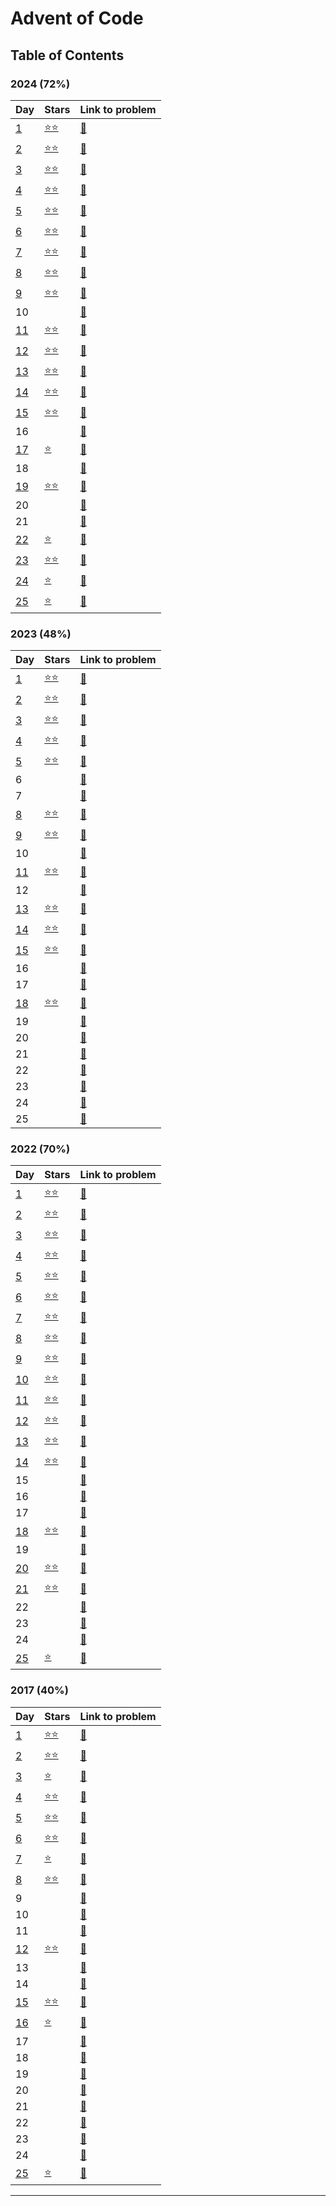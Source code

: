 # Advent of Code

## Table of Contents

### 2024 (72%)

| Day                           | Stars                           | Link to problem                            |
| ----------------------------- | ------------------------------- | ------------------------------------------ |
| [1](src/2024/day1/day1.js)    | [⭐️⭐️](src/2024/day1/day1.js)   | [🔗](https://adventofcode.com/2024/day/1)  |
| [2](src/2024/day2/day2.js)    | [⭐️⭐️](src/2024/day2/day2.js)   | [🔗](https://adventofcode.com/2024/day/2)  |
| [3](src/2024/day3/day3.js)    | [⭐️⭐️](src/2024/day3/day3.js)   | [🔗](https://adventofcode.com/2024/day/3)  |
| [4](src/2024/day4/day4.js)    | [⭐️⭐️](src/2024/day4/day4.js)   | [🔗](https://adventofcode.com/2024/day/4)  |
| [5](src/2024/day5/day5.js)    | [⭐️⭐️](src/2024/day5/day5.js)   | [🔗](https://adventofcode.com/2024/day/5)  |
| [6](src/2024/day6/day6.js)    | [⭐️⭐️](src/2024/day6/day6.js)   | [🔗](https://adventofcode.com/2024/day/6)  |
| [7](src/2024/day7/day7.js)    | [⭐️⭐️](src/2024/day7/day7.js)   | [🔗](https://adventofcode.com/2024/day/7)  |
| [8](src/2024/day8/day8.js)    | [⭐️⭐️](src/2024/day8/day8.js)   | [🔗](https://adventofcode.com/2024/day/8)  |
| [9](src/2024/day9/day9.js)    | [⭐️⭐️](src/2024/day9/day9.js)   | [🔗](https://adventofcode.com/2024/day/9)  |
| 10                            |                                 | [🔗](https://adventofcode.com/2024/day/10) |
| [11](src/2024/day11/day11.js) | [⭐️⭐️](src/2024/day11/day11.js) | [🔗](https://adventofcode.com/2024/day/11) |
| [12](src/2024/day12/day12.js) | [⭐️⭐️](src/2024/day12/day12.js) | [🔗](https://adventofcode.com/2024/day/12) |
| [13](src/2024/day13/day13.js) | [⭐️⭐️](src/2024/day13/day13.js) | [🔗](https://adventofcode.com/2024/day/13) |
| [14](src/2024/day14/day14.js) | [⭐️⭐️](src/2024/day14/day14.js) | [🔗](https://adventofcode.com/2024/day/14) |
| [15](src/2024/day15/day15.js) | [⭐️⭐️](src/2024/day15/day15.js) | [🔗](https://adventofcode.com/2024/day/15) |
| 16                            |                                 | [🔗](https://adventofcode.com/2024/day/16) |
| [17](src/2024/day17/day17.js) | [⭐️](src/2024/day17/day17.js)   | [🔗](https://adventofcode.com/2024/day/17) |
| 18                            |                                 | [🔗](https://adventofcode.com/2024/day/18) |
| [19](src/2024/day19/day19.js) | [⭐️⭐️](src/2024/day19/day19.js) | [🔗](https://adventofcode.com/2024/day/19) |
| 20                            |                                 | [🔗](https://adventofcode.com/2024/day/20) |
| 21                            |                                 | [🔗](https://adventofcode.com/2024/day/21) |
| [22](src/2024/day22/day22.js) | [⭐️](src/2024/day22/day22.js)   | [🔗](https://adventofcode.com/2024/day/22) |
| [23](src/2024/day23/day23.js) | [⭐️⭐️](src/2024/day23/day23.js) | [🔗](https://adventofcode.com/2024/day/23) |
| [24](src/2024/day24/day24.js) | [⭐️](src/2024/day24/day24.js)   | [🔗](https://adventofcode.com/2024/day/24) |
| [25](src/2024/day25/day25.js) | [⭐️](src/2024/day25/day25.js)   | [🔗](https://adventofcode.com/2024/day/25) |

### 2023 (48%)

| Day                           | Stars                           | Link to problem                            |
| ----------------------------- | ------------------------------- | ------------------------------------------ |
| [1](src/2023/day1/day1.js)    | [⭐️⭐️](src/2023/day1/day1.js)   | [🔗](https://adventofcode.com/2023/day/1)  |
| [2](src/2023/day2/day2.js)    | [⭐️⭐️](src/2023/day2/day2.js)   | [🔗](https://adventofcode.com/2023/day/2)  |
| [3](src/2023/day3/day3.js)    | [⭐️⭐️](src/2023/day3/day3.js)   | [🔗](https://adventofcode.com/2023/day/3)  |
| [4](src/2023/day4/day4.js)    | [⭐️⭐️](src/2023/day4/day4.js)   | [🔗](https://adventofcode.com/2023/day/4)  |
| [5](src/2023/day5/day5.js)    | [⭐️⭐️](src/2023/day5/day5.js)   | [🔗](https://adventofcode.com/2023/day/5)  |
| 6                             |                                 | [🔗](https://adventofcode.com/2023/day/6)  |
| 7                             |                                 | [🔗](https://adventofcode.com/2023/day/7)  |
| [8](src/2023/day8/day8.js)    | [⭐️⭐️](src/2023/day8/day8.js)   | [🔗](https://adventofcode.com/2023/day/8)  |
| [9](src/2023/day9/day9.js)    | [⭐️⭐️](src/2023/day9/day9.js)   | [🔗](https://adventofcode.com/2023/day/9)  |
| 10                            |                                 | [🔗](https://adventofcode.com/2023/day/10) |
| [11](src/2023/day11/day11.js) | [⭐️⭐️](src/2023/day11/day11.js) | [🔗](https://adventofcode.com/2023/day/11) |
| 12                            |                                 | [🔗](https://adventofcode.com/2023/day/12) |
| [13](src/2023/day13/day13.js) | [⭐️⭐️](src/2023/day13/day13.js) | [🔗](https://adventofcode.com/2023/day/13) |
| [14](src/2023/day14/day14.js) | [⭐️⭐️](src/2023/day14/day14.js) | [🔗](https://adventofcode.com/2023/day/14) |
| [15](src/2023/day15/day15.js) | [⭐️⭐️](src/2023/day15/day15.js) | [🔗](https://adventofcode.com/2023/day/15) |
| 16                            |                                 | [🔗](https://adventofcode.com/2023/day/16) |
| 17                            |                                 | [🔗](https://adventofcode.com/2023/day/17) |
| [18](src/2023/day18/day18.js) | [⭐️⭐️](src/2023/day18/day18.js) | [🔗](https://adventofcode.com/2023/day/18) |
| 19                            |                                 | [🔗](https://adventofcode.com/2023/day/19) |
| 20                            |                                 | [🔗](https://adventofcode.com/2023/day/20) |
| 21                            |                                 | [🔗](https://adventofcode.com/2023/day/21) |
| 22                            |                                 | [🔗](https://adventofcode.com/2023/day/22) |
| 23                            |                                 | [🔗](https://adventofcode.com/2023/day/23) |
| 24                            |                                 | [🔗](https://adventofcode.com/2023/day/24) |
| 25                            |                                 | [🔗](https://adventofcode.com/2023/day/25) |

### 2022 (70%)

| Day                           | Stars                           | Link to problem                            |
| ----------------------------- | ------------------------------- | ------------------------------------------ |
| [1](src/2022/day1/day1.js)    | [⭐️⭐️](src/2022/day1/day1.js)   | [🔗](https://adventofcode.com/2022/day/1)  |
| [2](src/2022/day2/day2.js)    | [⭐️⭐️](src/2022/day2/day2.js)   | [🔗](https://adventofcode.com/2022/day/2)  |
| [3](src/2022/day3/day3.js)    | [⭐️⭐️](src/2022/day3/day3.js)   | [🔗](https://adventofcode.com/2022/day/3)  |
| [4](src/2022/day4/day4.js)    | [⭐️⭐️](src/2022/day4/day4.js)   | [🔗](https://adventofcode.com/2022/day/4)  |
| [5](src/2022/day5/day5.js)    | [⭐️⭐️](src/2022/day5/day5.js)   | [🔗](https://adventofcode.com/2022/day/5)  |
| [6](src/2022/day6/day6.js)    | [⭐️⭐️](src/2022/day6/day6.js)   | [🔗](https://adventofcode.com/2022/day/6)  |
| [7](src/2022/day7/day7.js)    | [⭐️⭐️](src/2022/day7/day7.js)   | [🔗](https://adventofcode.com/2022/day/7)  |
| [8](src/2022/day8/day8.js)    | [⭐️⭐️](src/2022/day8/day8.js)   | [🔗](https://adventofcode.com/2022/day/8)  |
| [9](src/2022/day9/day9.js)    | [⭐️⭐️](src/2022/day9/day9.js)   | [🔗](https://adventofcode.com/2022/day/9)  |
| [10](src/2022/day10/day10.js) | [⭐️⭐️](src/2022/day10/day10.js) | [🔗](https://adventofcode.com/2022/day/10) |
| [11](src/2022/day11/day11.js) | [⭐️⭐️](src/2022/day11/day11.js) | [🔗](https://adventofcode.com/2022/day/11) |
| [12](src/2022/day12/day12.js) | [⭐️⭐️](src/2022/day12/day12.js) | [🔗](https://adventofcode.com/2022/day/12) |
| [13](src/2022/day13/day13.js) | [⭐️⭐️](src/2022/day13/day13.js) | [🔗](https://adventofcode.com/2022/day/13) |
| [14](src/2022/day14/day14.js) | [⭐️⭐️](src/2022/day14/day14.js) | [🔗](https://adventofcode.com/2022/day/14) |
| 15                            |                                 | [🔗](https://adventofcode.com/2022/day/15) |
| 16                            |                                 | [🔗](https://adventofcode.com/2022/day/16) |
| 17                            |                                 | [🔗](https://adventofcode.com/2022/day/17) |
| [18](src/2022/day18/day18.js) | [⭐️⭐️](src/2022/day18/day18.js) | [🔗](https://adventofcode.com/2022/day/18) |
| 19                            |                                 | [🔗](https://adventofcode.com/2022/day/19) |
| [20](src/2022/day20/day20.js) | [⭐️⭐️](src/2022/day20/day20.js) | [🔗](https://adventofcode.com/2022/day/20) |
| [21](src/2022/day21/day21.js) | [⭐️⭐️](src/2022/day21/day21.js) | [🔗](https://adventofcode.com/2022/day/21) |
| 22                            |                                 | [🔗](https://adventofcode.com/2022/day/22) |
| 23                            |                                 | [🔗](https://adventofcode.com/2022/day/23) |
| 24                            |                                 | [🔗](https://adventofcode.com/2022/day/24) |
| [25](src/2022/day25/day25.js) | [⭐️](src/2022/day25/day25.js)   | [🔗](https://adventofcode.com/2022/day/25) |

### 2017 (40%)

| Day                           | Stars                           | Link to problem                            |
| ----------------------------- | ------------------------------- | ------------------------------------------ |
| [1](src/2017/day1/day1.js)    | [⭐️⭐️](src/2017/day1/day1.js)   | [🔗](https://adventofcode.com/2017/day/1)  |
| [2](src/2017/day2/day2.js)    | [⭐️⭐️](src/2017/day2/day2.js)   | [🔗](https://adventofcode.com/2017/day/2)  |
| [3](src/2017/day3/day3.js)    | [⭐️](src/2017/day3/day3.js)     | [🔗](https://adventofcode.com/2017/day/3)  |
| [4](src/2017/day4/day4.js)    | [⭐️⭐️](src/2017/day4/day4.js)   | [🔗](https://adventofcode.com/2017/day/4)  |
| [5](src/2017/day5/day5.js)    | [⭐️⭐️](src/2017/day5/day5.js)   | [🔗](https://adventofcode.com/2017/day/5)  |
| [6](src/2017/day6/day6.js)    | [⭐️⭐️](src/2017/day6/day6.js)   | [🔗](https://adventofcode.com/2017/day/6)  |
| [7](src/2017/day7/day7.js)    | [⭐️](src/2017/day7/day7.js)     | [🔗](https://adventofcode.com/2017/day/7)  |
| [8](src/2017/day8/day8.js)    | [⭐️⭐️](src/2017/day8/day8.js)   | [🔗](https://adventofcode.com/2017/day/8)  |
| 9                             |                                 | [🔗](https://adventofcode.com/2017/day/9)  |
| 10                            |                                 | [🔗](https://adventofcode.com/2017/day/10) |
| 11                            |                                 | [🔗](https://adventofcode.com/2017/day/11) |
| [12](src/2017/day12/day12.js) | [⭐️⭐️](src/2017/day12/day12.js) | [🔗](https://adventofcode.com/2017/day/12) |
| 13                            |                                 | [🔗](https://adventofcode.com/2017/day/13) |
| 14                            |                                 | [🔗](https://adventofcode.com/2017/day/14) |
| [15](src/2017/day15/day15.js) | [⭐️⭐️](src/2017/day15/day15.js) | [🔗](https://adventofcode.com/2017/day/15) |
| [16](src/2017/day16/day16.js) | [⭐️](src/2017/day16/day16.js)   | [🔗](https://adventofcode.com/2017/day/16) |
| 17                            |                                 | [🔗](https://adventofcode.com/2017/day/17) |
| 18                            |                                 | [🔗](https://adventofcode.com/2017/day/18) |
| 19                            |                                 | [🔗](https://adventofcode.com/2017/day/19) |
| 20                            |                                 | [🔗](https://adventofcode.com/2017/day/20) |
| 21                            |                                 | [🔗](https://adventofcode.com/2017/day/21) |
| 22                            |                                 | [🔗](https://adventofcode.com/2017/day/22) |
| 23                            |                                 | [🔗](https://adventofcode.com/2017/day/23) |
| 24                            |                                 | [🔗](https://adventofcode.com/2017/day/24) |
| [25](src/2017/day25/day25.js) | [⭐️](src/2017/day25/day25.js)   | [🔗](https://adventofcode.com/2017/day/25) |

---